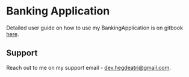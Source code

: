 ﻿# Banking Application

Detailed user guide on how to use my BankingApplication is on gitbook [here](https://hegdeatri.gitbook.io/computer-science-nea/).

## Support

Reach out to me on my support email - dev.hegdeatri@gmail.com.